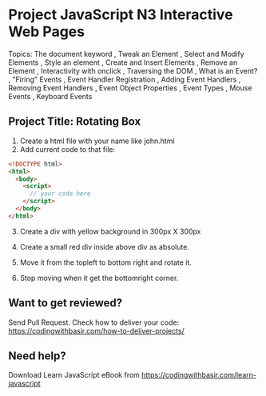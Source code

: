 # Project JavaScript N3 Interactive Web Pages

Topics: The document keyword
, Tweak an Element
, Select and Modify Elements
, Style an element
, Create and Insert Elements
, Remove an Element
, Interactivity with onclick
, Traversing the DOM
, What is an Event?
, "Firing" Events
, Event Handler Registration
, Adding Event Handlers
, Removing Event Handlers
, Event Object Properties
, Event Types
, Mouse Events
, Keyboard Events

## Project Title: Rotating Box

1. Create a html file with your name like john.html
2. Add current code to that file:

```html
<!DOCTYPE html>
<html>
  <body>
    <script>
      // your code here
    </script>
  </body>
</html>
```

3. Create a div with yellow background in 300px X 300px

4. Create a small red div inside above div as absolute.

5. Move it from the topleft to bottom right and rotate it.

6. Stop moving when it get the bottomright corner.

## Want to get reviewed?

Send Pull Request. Check how to deliver your code: https://codingwithbasir.com/how-to-deliver-projects/

## Need help?

Download Learn JavaScript eBook from https://codingwithbasir.com/learn-javascript
